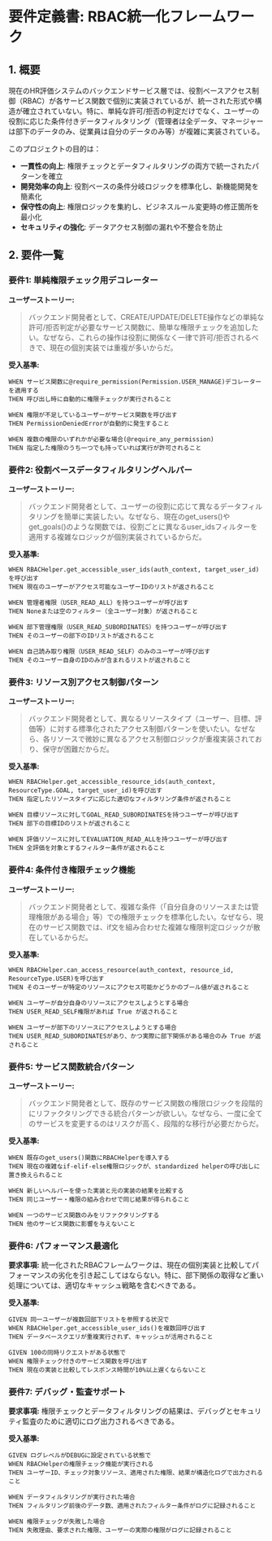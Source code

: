 # 要件定義書: RBAC統一化フレームワーク

## 1. 概要
現在のHR評価システムのバックエンドサービス層では、役割ベースアクセス制御（RBAC）が各サービス関数で個別に実装されているが、統一された形式や構造が確立されていない。特に、単純な許可/拒否の判定だけでなく、ユーザーの役割に応じた条件付きデータフィルタリング（管理者は全データ、マネージャーは部下のデータのみ、従業員は自分のデータのみ等）が複雑に実装されている。

このプロジェクトの目的は：
- **一貫性の向上**: 権限チェックとデータフィルタリングの両方で統一されたパターンを確立
- **開発効率の向上**: 役割ベースの条件分岐ロジックを標準化し、新機能開発を簡素化
- **保守性の向上**: 権限ロジックを集約し、ビジネスルール変更時の修正箇所を最小化
- **セキュリティの強化**: データアクセス制御の漏れや不整合を防止

## 2. 要件一覧

### 要件1: 単純権限チェック用デコレーター

**ユーザーストーリー:**
> バックエンド開発者として、CREATE/UPDATE/DELETE操作などの単純な許可/拒否判定が必要なサービス関数に、簡単な権限チェックを追加したい。なぜなら、これらの操作は役割に関係なく一律で許可/拒否されるべきで、現在の個別実装では重複が多いからだ。

**受入基準:**
```gherkin
WHEN サービス関数に@require_permission(Permission.USER_MANAGE)デコレーターを適用する
THEN 呼び出し時に自動的に権限チェックが実行されること

WHEN 権限が不足しているユーザーがサービス関数を呼び出す
THEN PermissionDeniedErrorが自動的に発生すること

WHEN 複数の権限のいずれかが必要な場合(@require_any_permission)
THEN 指定した権限のうち一つでも持っていれば実行が許可されること
```

### 要件2: 役割ベースデータフィルタリングヘルパー

**ユーザーストーリー:**
> バックエンド開発者として、ユーザーの役割に応じて異なるデータフィルタリングを簡単に実装したい。なぜなら、現在のget_users()やget_goals()のような関数では、役割ごとに異なるuser_idsフィルターを適用する複雑なロジックが個別実装されているからだ。

**受入基準:**
```gherkin
WHEN RBACHelper.get_accessible_user_ids(auth_context, target_user_id)を呼び出す
THEN 現在のユーザーがアクセス可能なユーザーIDのリストが返されること

WHEN 管理者権限（USER_READ_ALL）を持つユーザーが呼び出す
THEN Noneまたは空のフィルター（全ユーザー対象）が返されること

WHEN 部下管理権限（USER_READ_SUBORDINATES）を持つユーザーが呼び出す
THEN そのユーザーの部下のIDリストが返されること

WHEN 自己読み取り権限（USER_READ_SELF）のみのユーザーが呼び出す
THEN そのユーザー自身のIDのみが含まれるリストが返されること
```

### 要件3: リソース別アクセス制御パターン

**ユーザーストーリー:**
> バックエンド開発者として、異なるリソースタイプ（ユーザー、目標、評価等）に対する標準化されたアクセス制御パターンを使いたい。なぜなら、各リソースで微妙に異なるアクセス制御ロジックが重複実装されており、保守が困難だからだ。

**受入基準:**
```gherkin
WHEN RBACHelper.get_accessible_resource_ids(auth_context, ResourceType.GOAL, target_user_id)を呼び出す
THEN 指定したリソースタイプに応じた適切なフィルタリング条件が返されること

WHEN 目標リソースに対してGOAL_READ_SUBORDINATESを持つユーザーが呼び出す
THEN 部下の目標IDのリストが返されること

WHEN 評価リソースに対してEVALUATION_READ_ALLを持つユーザーが呼び出す
THEN 全評価を対象とするフィルター条件が返されること
```

### 要件4: 条件付き権限チェック機能

**ユーザーストーリー:**
> バックエンド開発者として、複雑な条件（「自分自身のリソースまたは管理権限がある場合」等）での権限チェックを標準化したい。なぜなら、現在のサービス関数では、if文を組み合わせた複雑な権限判定ロジックが散在しているからだ。

**受入基準:**
```gherkin
WHEN RBACHelper.can_access_resource(auth_context, resource_id, ResourceType.USER)を呼び出す
THEN そのユーザーが特定のリソースにアクセス可能かどうかのブール値が返されること

WHEN ユーザーが自分自身のリソースにアクセスしようとする場合
THEN USER_READ_SELF権限があれば True が返されること

WHEN ユーザーが部下のリソースにアクセスしようとする場合
THEN USER_READ_SUBORDINATESがあり、かつ実際に部下関係がある場合のみ True が返されること
```

### 要件5: サービス関数統合パターン

**ユーザーストーリー:**
> バックエンド開発者として、既存のサービス関数の権限ロジックを段階的にリファクタリングできる統合パターンが欲しい。なぜなら、一度に全てのサービスを変更するのはリスクが高く、段階的な移行が必要だからだ。

**受入基準:**
```gherkin
WHEN 既存のget_users()関数にRBACHelperを導入する
THEN 現在の複雑なif-elif-else権限ロジックが、standardized helperの呼び出しに置き換えられること

WHEN 新しいヘルパーを使った実装と元の実装の結果を比較する
THEN 同じユーザー・権限の組み合わせで同じ結果が得られること

WHEN 一つのサービス関数のみをリファクタリングする
THEN 他のサービス関数に影響を与えないこと
```

### 要件6: パフォーマンス最適化

**要求事項:**
統一化されたRBACフレームワークは、現在の個別実装と比較してパフォーマンスの劣化を引き起こしてはならない。特に、部下関係の取得など重い処理については、適切なキャッシュ戦略を含むべきである。

**受入基準:**
```gherkin
GIVEN 同一ユーザーが複数回部下リストを参照する状況で
WHEN RBACHelper.get_accessible_user_ids()を複数回呼び出す
THEN データベースクエリが重複実行されず、キャッシュが活用されること

GIVEN 100の同時リクエストがある状態で
WHEN 権限チェック付きのサービス関数を呼び出す
THEN 現在の実装と比較してレスポンス時間が10%以上遅くならないこと
```

### 要件7: デバッグ・監査サポート

**要求事項:**
権限チェックとデータフィルタリングの結果は、デバッグとセキュリティ監査のために適切にログ出力されるべきである。

**受入基準:**
```gherkin
GIVEN ログレベルがDEBUGに設定されている状態で
WHEN RBACHelperの権限チェック機能が実行される
THEN ユーザーID、チェック対象リソース、適用された権限、結果が構造化ログで出力されること

WHEN データフィルタリングが実行された場合
THEN フィルタリング前後のデータ数、適用されたフィルター条件がログに記録されること

WHEN 権限チェックが失敗した場合
THEN 失敗理由、要求された権限、ユーザーの実際の権限がログに記録されること
```